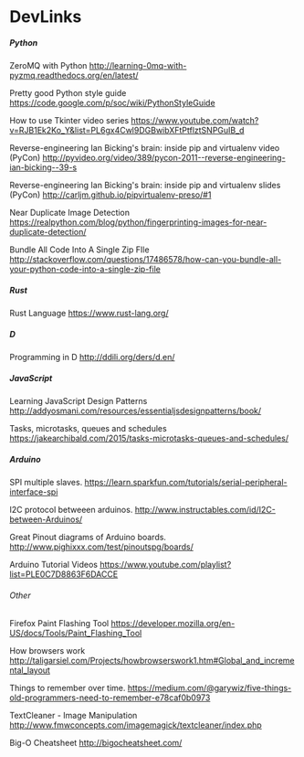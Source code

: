 # DevLinks

##### Python

ZeroMQ with Python
http://learning-0mq-with-pyzmq.readthedocs.org/en/latest/

Pretty good Python style guide
https://code.google.com/p/soc/wiki/PythonStyleGuide

How to use Tkinter video series
https://www.youtube.com/watch?v=RJB1Ek2Ko_Y&list=PL6gx4Cwl9DGBwibXFtPtflztSNPGuIB_d

Reverse-engineering Ian Bicking's brain: inside pip and virtualenv video (PyCon)
http://pyvideo.org/video/389/pycon-2011--reverse-engineering-ian-bicking--39-s

Reverse-engineering Ian Bicking's brain: inside pip and virtualenv slides (PyCon)
http://carljm.github.io/pipvirtualenv-preso/#1

Near Duplicate Image Detection
https://realpython.com/blog/python/fingerprinting-images-for-near-duplicate-detection/

Bundle All Code Into A Single Zip FIle
http://stackoverflow.com/questions/17486578/how-can-you-bundle-all-your-python-code-into-a-single-zip-file

##### Rust

Rust Language
https://www.rust-lang.org/


##### D

Programming in D
http://ddili.org/ders/d.en/


##### JavaScript

Learning JavaScript Design Patterns
http://addyosmani.com/resources/essentialjsdesignpatterns/book/

Tasks, microtasks, queues and schedules
https://jakearchibald.com/2015/tasks-microtasks-queues-and-schedules/


##### Arduino

SPI multiple slaves.
https://learn.sparkfun.com/tutorials/serial-peripheral-interface-spi

I2C protocol betweeen arduinos.
http://www.instructables.com/id/I2C-between-Arduinos/

Great Pinout diagrams of Arduino boards.
http://www.pighixxx.com/test/pinoutspg/boards/

Arduino Tutorial Videos
https://www.youtube.com/playlist?list=PLE0C7D8863F6DACCE

###### Other

Firefox Paint Flashing Tool
https://developer.mozilla.org/en-US/docs/Tools/Paint_Flashing_Tool

How browsers work
http://taligarsiel.com/Projects/howbrowserswork1.htm#Global_and_incremental_layout

Things to remember over time.
https://medium.com/@garywiz/five-things-old-programmers-need-to-remember-e78caf0b0973

TextCleaner - Image Manipulation
http://www.fmwconcepts.com/imagemagick/textcleaner/index.php

Big-O Cheatsheet
http://bigocheatsheet.com/
